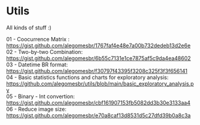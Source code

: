 # Utils
All kinds of stuff :)

01 - Coocurrence Matrix : https://gist.github.com/alegomesbr/1767faf4e48e7a00b732dedeb13d2e6e <br>
02 - Two-by-two Combination: https://gist.github.com/alegomesbr/6b55c7131e1ce7875af5c9da4ea48602 <br>
03 - Datetime BR format: https://gist.github.com/alegomesbr/f30797f43395f3208c325f3f3f656141 <br>
04 - Basic statistics functions and charts for exploratory analysis: https://github.com/alegomesbr/utils/blob/main/basic_exploratory_analysis.py <br>
05 - Binary - Int convertion: https://gist.github.com/alegomesbr/cbf161907153fb5082dd3b30e3133aa4 <br>
06 - Reduce image size: https://gist.github.com/alegomesbr/e70a8caf13d8531d5c27dfd39b0a8c3a <br>
